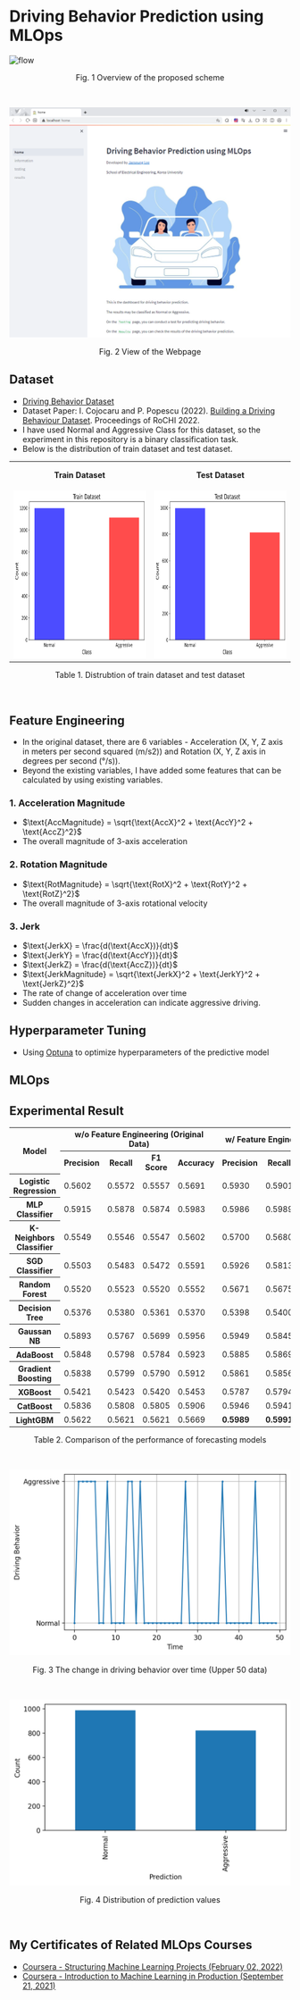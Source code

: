 # Driving Behavior Prediction using MLOps
![flow](/img/flow.png)
<p align="center">
  Fig. 1 Overview of the proposed scheme
</p>
<br/>

![Webpage](/img/webpage.PNG)
<p align="center">
  Fig. 2 View of the Webpage
</p>

## Dataset
- [Driving Behavior Dataset](https://www.kaggle.com/datasets/outofskills/driving-behavior)
- Dataset Paper: I. Cojocaru and P. Popescu (2022). [Building a Driving Behaviour Dataset](https://rochi.utcluj.ro/articole/10/RoCHI2022-Cojocaru-I-1.pdf). Proceedings of RoCHI 2022.
- I have used Normal and Aggressive Class for this dataset, so the experiment in this repository is a binary classification task.
- Below is the distribution of train dataset and test dataset.
<table>
  <tr>
    <td><p align="center"><strong>Train Dataset</strong></p></td>
    <td><p align="center"><strong>Test Dataset</strong></p></td>
  </tr>
  <tr>
    <td><img src="/img/train_data_graph.png" width="400" height="300"></td>
    <td><img src="/img/test_data_graph.png" width="400" height="300"></td>
  </tr>
</table>
<p align="center">
  Table 1. Distrubtion of train dataset and test dataset
</p>
<br/>

## Feature Engineering
- In the original dataset, there are 6 variables -  Acceleration (X, Y, Z axis in meters per second squared (m/s2)) and Rotation (X, Y, Z axis in degrees per second (°/s)).
- Beyond the existing variables, I have added some features that can be calculated by using existing variables. 

### 1. Acceleration Magnitude
- $\text{AccMagnitude} = \sqrt{\text{AccX}^2 + \text{AccY}^2 + \text{AccZ}^2}$
- The overall magnitude of 3-axis acceleration

### 2. Rotation Magnitude
- $\text{RotMagnitude} = \sqrt{\text{RotX}^2 + \text{RotY}^2 + \text{RotZ}^2}$
- The overall magnitude of 3-axis rotational velocity

### 3. Jerk
- $\text{JerkX} = \frac{d(\text{AccX})}{dt}$
- $\text{JerkY} = \frac{d(\text{AccY})}{dt}$
- $\text{JerkZ} = \frac{d(\text{AccZ})}{dt}$
- $\text{JerkMagnitude} = \sqrt{\text{JerkX}^2 + \text{JerkY}^2 + \text{JerkZ}^2}$
- The rate of change of acceleration over time
- Sudden changes in acceleration can indicate aggressive driving.

## Hyperparameter Tuning
- Using [Optuna](https://optuna.org/) to optimize hyperparameters of the predictive model

## MLOps

## Experimental Result
<table>
  <tr>
    <th rowspan="2">Model</th>
    <th colspan="4">w/o Feature Engineering (Original Data)</th>
    <th colspan="4">w/ Feature Engineering (Our Scheme)</th>
  </tr>
  <tr>
    <th>Precision</th>
    <th>Recall</th>
    <th>F1 Score</th>
    <th>Accuracy</th>
    <th>Precision</th>
    <th>Recall</th>
    <th>F1 Score</th>
    <th>Accuracy</th>
  </tr>
  <tr>
    <th>Logistic Regression</th>
    <td>0.5602</td>
    <td>0.5572</td>
    <td>0.5557</td>
    <td>0.5691</td>
    <td>0.5930</td>
    <td>0.5901</td>
    <td>0.5900</td>
    <td>0.5994</td>
  </tr>
  <tr>
    <th>MLP Classifier</th>
    <td>0.5915</td>
    <td>0.5878</td>
    <td>0.5874</td>
    <td>0.5983</td>
    <td>0.5986</td>
    <td>0.5989</td>
    <td>0.5987</td>
    <td>0.6022</td>
  </tr>
  <tr>
    <th>K-Neighbors Classifier</th>
    <td>0.5549</td>
    <td>0.5546</td>
    <td>0.5547</td>
    <td>0.5602</td>
    <td>0.5700</td>
    <td>0.5680</td>
    <td>0.5677</td>
    <td>0.5773</td>
  </tr>
  <tr>
    <th>SGD Classifier</th>
    <td>0.5503</td>
    <td>0.5483</td>
    <td>0.5472</td>
    <td>0.5591</td>
    <td>0.5926</td>
    <td>0.5813</td>
    <td>0.5761</td>
    <td>0.5989</td>
  </tr>
  <tr>
    <th>Random Forest</th>
    <td>0.5520</td>
    <td>0.5523</td>
    <td>0.5520</td>
    <td>0.5552</td>
    <td>0.5671</td>
    <td>0.5675</td>
    <td>0.5671</td>
    <td>0.5702</td>
  </tr>
  <tr>
    <th>Decision Tree</th>
    <td>0.5376</td>
    <td>0.5380</td>
    <td>0.5361</td>
    <td>0.5370</td>
    <td>0.5398</td>
    <td>0.5400</td>
    <td>0.5396</td>
    <td>0.5425</td>
  </tr>
  <tr>
    <th>Gaussan NB</th>
    <td>0.5893</td>
    <td>0.5767</td>
    <td>0.5699</td>
    <td>0.5956</td>
    <td>0.5949</td>
    <td>0.5845</td>
    <td>0.5882</td>
    <td>0.6011</td>
  </tr
  <tr>
    <th>AdaBoost</th>
    <td>0.5848</td>
    <td>0.5798</td>
    <td>0.5784</td>
    <td>0.5923</td>
    <td>0.5885</td>
    <td>0.5869</td>
    <td>0.5871</td>
    <td>0.5945</td>
  </tr>
  <tr>
    <th>Gradient Boosting</th>
    <td>0.5838</td>
    <td>0.5799</td>
    <td>0.5790</td>
    <td>0.5912</td>
    <td>0.5861</td>
    <td>0.5856</td>
    <td>0.5858</td>
    <td>0.5912</td>
  </tr>
  <tr>
    <th>XGBoost</th>
    <td>0.5421</td>
    <td>0.5423</td>
    <td>0.5420</td>
    <td>0.5453</td>
    <td>0.5787</td>
    <td>0.5794</td>
    <td>0.5785</td>
    <td>0.5807</td>
  </tr>
  <tr>
    <th>CatBoost</th>
    <td>0.5836</td>
    <td>0.5808</td>
    <td>0.5805</td>
    <td>0.5906</td>
    <td>0.5946</td>
    <td>0.5941</td>
    <td>0.5942</td>
    <td>0.5994</td>
  </tr>
  <tr>
    <th>LightGBM</th>
    <td>0.5622</td>
    <td>0.5621</td>
    <td>0.5621</td>
    <td>0.5669</td>
    <td><b>0.5989</b></td>
    <td><b>0.5991</b></td>
    <td><b>0.5990</b></td>
    <td><b>0.6028</b></td>
  </tr>
</table>
<p align="center">
  Table 2. Comparison of the performance of forecasting models
</p>
<br/>

![Webpage](/img/the_change_in_driving_behavior_over_time_upper_50.png)
<p align="center">
  Fig. 3 The change in driving behavior over time (Upper 50 data)
</p>
<br/>

![Webpage](/img/prediction_distribution.png)
<p align="center">
  Fig. 4 Distribution of prediction values
</p>
<br/>

## My Certificates of Related MLOps Courses
- [Coursera - Structuring Machine Learning Projects (February 02, 2022)](https://www.coursera.org/account/accomplishments/certificate/VV3K9H8C6TFK)
- [Coursera -  Introduction to Machine Learning in Production (September 21, 2021)](https://www.coursera.org/account/accomplishments/certificate/26DXRJR5KVZR)


